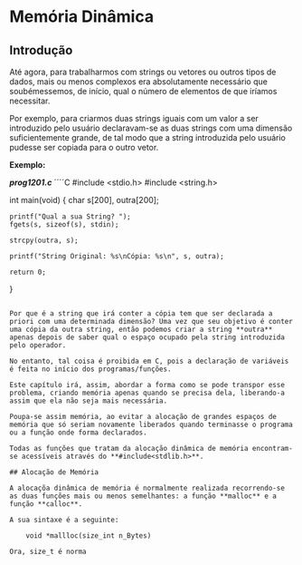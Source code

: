 # Memória Dinâmica

## Introdução

Até agora, para trabalharmos com strings ou vetores ou outros tipos de dados, mais ou menos complexos era  absolutamente necessário que soubémessemos, de início, qual o número de elementos de que iríamos necessitar.

Por exemplo, para criarmos duas strings iguais com um valor a ser introduzido pelo usuário declaravam-se as duas strings com uma dimensão suficientemente grande, de tal modo que a string introduzida pelo usuário pudesse ser copiada para o outro vetor.

**Exemplo:**

***prog1201.c***
´´´´C
#include <stdio.h>
#include <string.h>

int main(void)
{
    char s[200], outra[200];
    
    printf("Qual a sua String? ");
    fgets(s, sizeof(s), stdin);

    strcpy(outra, s);

    printf("String Original: %s\nCópia: %s\n", s, outra);
    
    return 0;
}
```

Por que é a string que irá conter a cópia tem que ser declarada a priori com uma determinada dimensão? Uma vez que seu objetivo é conter uma cópia da outra string, então podemos criar a string **outra** apenas depois de saber qual o espaço ocupado pela string introduzida pelo operador.

No entanto, tal coisa é proibida em C, pois a declaração de variáveis é feita no início dos programas/funções.

Este capítulo irá, assim, abordar a forma como se pode transpor esse problema, criando memória apenas quando se precisa dela, liberando-a assim que ela não seja mais necessária.

Poupa-se assim memória, ao evitar a alocação de grandes espaços de memória que só seriam novamente liberados quando terminasse o programa ou a função onde forma declarados.

Todas as funções que tratam da alocação dinâmica de memória encontram-se acessíveis através do **#include<stdlib.h>**.

## Alocação de Memória

A alocaçõa dinâmica de memória é normalmente realizada recorrendo-se as duas funções mais ou menos semelhantes: a função **malloc** e a função **calloc**.

A sua sintaxe é a seguinte:

    void *mallloc(size_int n_Bytes)

Ora, size_t é norma